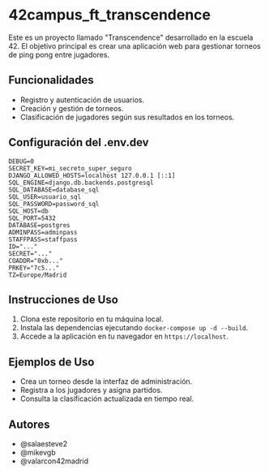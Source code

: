 # 42campus_ft_transcendence

Este es un proyecto llamado "Transcendence" desarrollado en la escuela 42. El objetivo principal es crear una aplicación web para gestionar torneos de ping pong entre jugadores.

## Funcionalidades

- Registro y autenticación de usuarios.
- Creación y gestión de torneos.
- Clasificación de jugadores según sus resultados en los torneos.

## Configuración del .env.dev

```plaintext
DEBUG=0
SECRET_KEY=mi_secreto_super_seguro
DJANGO_ALLOWED_HOSTS=localhost 127.0.0.1 [::1]
SQL_ENGINE=django.db.backends.postgresql
SQL_DATABASE=database_sql
SQL_USER=usuario_sql
SQL_PASSWORD=password_sql
SQL_HOST=db
SQL_PORT=5432
DATABASE=postgres
ADMINPASS=adminpass
STAFFPASS=staffpass
ID="..."
SECRET="..."
COADDR="0xb..."
PRKEY="7c5..."
TZ=Europe/Madrid
````

## Instrucciones de Uso

1. Clona este repositorio en tu máquina local.
2. Instala las dependencias ejecutando `docker-compose up -d --build`.
5. Accede a la aplicación en tu navegador en `https://localhost`.

## Ejemplos de Uso

- Crea un torneo desde la interfaz de administración.
- Registra a los jugadores y asigna partidos.
- Consulta la clasificación actualizada en tiempo real.

## Autores

- @salaesteve2
- @mikevgb
- @valarcon42madrid
